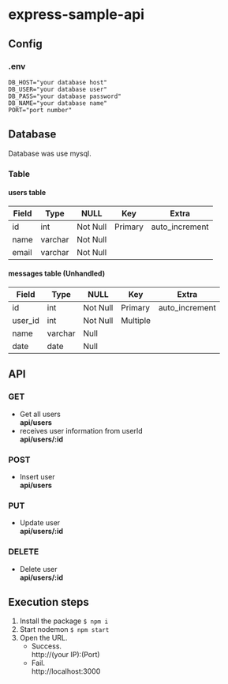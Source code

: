 # express-sample-api
## Config
### .env
```
DB_HOST="your database host"
DB_USER="your database user"
DB_PASS="your database password"
DB_NAME="your database name"
PORT="port number"
```
## Database
Database was use mysql.
### Table
#### users table

|Field|Type|NULL|Key|Extra|
|------|----|-------|-------|-------|
|id|int|Not Null|Primary|auto_increment|
|name|varchar|Not Null|
|email|varchar|Not Null|

#### messages table (Unhandled)

|Field|Type|NULL|Key|Extra|
|------|----|-------|-------|-------|
|id|int|Not Null|Primary|auto_increment|
|user_id|int|Not Null|Multiple|
|name|varchar|Null|
|date|date|Null|

## API
### GET
* Get all users <br> **api/users**
* receives user information from userId <br> **api/users/:id**
### POST
* Insert user <br> **api/users**
### PUT
* Update user <br> **api/users/:id**
### DELETE
* Delete user <br> **api/users/:id**

## Execution steps
1. Install the package `$ npm i`
1. Start nodemon `$ npm start`
1. Open the URL.
    * Success. <br> 
        http://(your IP):(Port)
    * Fail. <br> 
        http://localhost:3000


